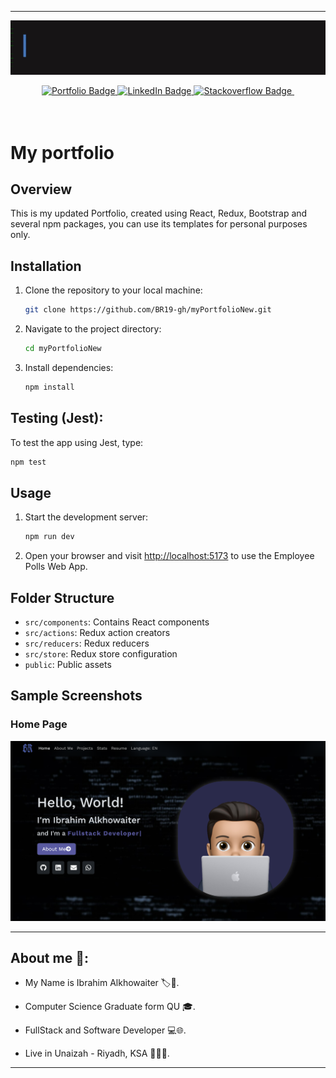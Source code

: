 <hr>

<div id="header" align="center">
  <img align="center" src="https://github.com/BR19-gh/BR19-gh/blob/master/FullSizeRender.gif" alt=""/>
  <br><br>
  <div id="badges">
  <a href="https://br19.me">
    <img src="https://img.shields.io/badge/Portfolio-navy?style=for-the-badge&logo=website&logoColor=white" alt="Portfolio Badge"/>
  </a>
    <a href="https://www.linkedin.com/in/ibrahim-alkhowaiter-430b24203/">
    <img src="https://img.shields.io/badge/LinkedIn-blue?style=for-the-badge&logo=linkedin&logoColor=white" alt="LinkedIn Badge"/>
  </a>
  <a href="https://stackoverflow.com/users/16627404/br19-so">
    <img src="https://img.shields.io/badge/Stackoverflow-orange?style=for-the-badge&logo=stackoverflow&logoColor=white" alt="Stackoverflow Badge"/>
  </a>
    <img src="https://komarev.com/ghpvc/?username=BR19-gh&style=for-the-badge&color=red" alt=""/>
</div>
</div> 

<br>
<br>

# My portfolio

## Overview

This is my updated Portfolio, created using React, Redux, Bootstrap and several npm packages, you can use its templates for personal purposes only.

## Installation

1. Clone the repository to your local machine:

   ```bash
   git clone https://github.com/BR19-gh/myPortfolioNew.git
   ```

2. Navigate to the project directory:

   ```bash
   cd myPortfolioNew
   ```

3. Install dependencies:

   ```bash
   npm install
   ```

## Testing (Jest):
To test the app using Jest, type:
   ```bash
   npm test
   ```

## Usage

1. Start the development server:

   ```bash
   npm run dev
   ```

2. Open your browser and visit [http://localhost:5173](http://localhost:5173) to use the Employee Polls Web App.

## Folder Structure

- `src/components`: Contains React components
- `src/actions`: Redux action creators
- `src/reducers`: Redux reducers
- `src/store`: Redux store configuration
- `public`: Public assets

## Sample Screenshots

### Home Page
![Home Page](./public/readmeImg.png)

<hr>

## About me 🔎:

- My Name is Ibrahim Alkhowaiter 🏷️👤.

- Computer Science Graduate form QU 🎓.

- FullStack and Software Developer 💻🌐.

- Live in Unaizah - Riyadh, KSA 🌴🇸🇦.

<div>


<hr>
